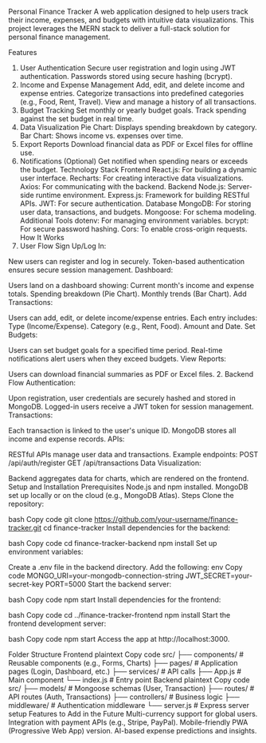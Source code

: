 Personal Finance Tracker
A web application designed to help users track their income, expenses, and budgets with intuitive data visualizations. This project leverages the MERN stack to deliver a full-stack solution for personal finance management.

Features
1. User Authentication
Secure user registration and login using JWT authentication.
Passwords stored using secure hashing (bcrypt).
2. Income and Expense Management
Add, edit, and delete income and expense entries.
Categorize transactions into predefined categories (e.g., Food, Rent, Travel).
View and manage a history of all transactions.
3. Budget Tracking
Set monthly or yearly budget goals.
Track spending against the set budget in real time.
4. Data Visualization
Pie Chart: Displays spending breakdown by category.
Bar Chart: Shows income vs. expenses over time.
5. Export Reports
Download financial data as PDF or Excel files for offline use.
6. Notifications (Optional)
Get notified when spending nears or exceeds the budget.
Technology Stack
Frontend
React.js: For building a dynamic user interface.
Recharts: For creating interactive data visualizations.
Axios: For communicating with the backend.
Backend
Node.js: Server-side runtime environment.
Express.js: Framework for building RESTful APIs.
JWT: For secure authentication.
Database
MongoDB: For storing user data, transactions, and budgets.
Mongoose: For schema modeling.
Additional Tools
dotenv: For managing environment variables.
bcrypt: For secure password hashing.
Cors: To enable cross-origin requests.
How It Works
1. User Flow
Sign Up/Log In:

New users can register and log in securely.
Token-based authentication ensures secure session management.
Dashboard:

Users land on a dashboard showing:
Current month's income and expense totals.
Spending breakdown (Pie Chart).
Monthly trends (Bar Chart).
Add Transactions:

Users can add, edit, or delete income/expense entries.
Each entry includes:
Type (Income/Expense).
Category (e.g., Rent, Food).
Amount and Date.
Set Budgets:

Users can set budget goals for a specified time period.
Real-time notifications alert users when they exceed budgets.
View Reports:

Users can download financial summaries as PDF or Excel files.
2. Backend Flow
Authentication:

Upon registration, user credentials are securely hashed and stored in MongoDB.
Logged-in users receive a JWT token for session management.
Transactions:

Each transaction is linked to the user's unique ID.
MongoDB stores all income and expense records.
APIs:

RESTful APIs manage user data and transactions.
Example endpoints:
POST /api/auth/register
GET /api/transactions
Data Visualization:

Backend aggregates data for charts, which are rendered on the frontend.
Setup and Installation
Prerequisites
Node.js and npm installed.
MongoDB set up locally or on the cloud (e.g., MongoDB Atlas).
Steps
Clone the repository:

bash
Copy code
git clone https://github.com/your-username/finance-tracker.git
cd finance-tracker
Install dependencies for the backend:

bash
Copy code
cd finance-tracker-backend
npm install
Set up environment variables:

Create a .env file in the backend directory.
Add the following:
env
Copy code
MONGO_URI=your-mongodb-connection-string
JWT_SECRET=your-secret-key
PORT=5000
Start the backend server:

bash
Copy code
npm start
Install dependencies for the frontend:

bash
Copy code
cd ../finance-tracker-frontend
npm install
Start the frontend development server:

bash
Copy code
npm start
Access the app at http://localhost:3000.

Folder Structure
Frontend
plaintext
Copy code
src/
├── components/          # Reusable components (e.g., Forms, Charts)
├── pages/               # Application pages (Login, Dashboard, etc.)
├── services/            # API calls
├── App.js               # Main component
└── index.js             # Entry point
Backend
plaintext
Copy code
src/
├── models/              # Mongoose schemas (User, Transaction)
├── routes/              # API routes (Auth, Transactions)
├── controllers/         # Business logic
├── middleware/          # Authentication middleware
└── server.js            # Express server setup
Features to Add in the Future
Multi-currency support for global users.
Integration with payment APIs (e.g., Stripe, PayPal).
Mobile-friendly PWA (Progressive Web App) version.
AI-based expense predictions and insights.